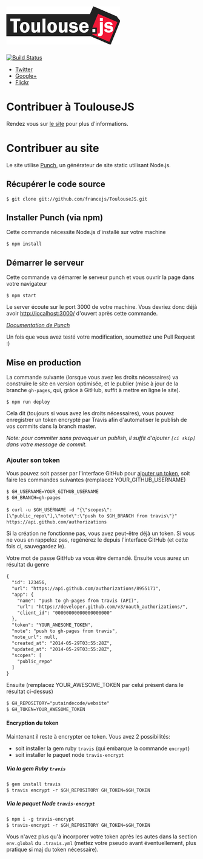 # [![ToulouseJS](templates/img/toulousejs.png)](http://toulousejs.francejs.org/)

[![Build Status](http://img.shields.io/travis/francejs/ToulouseJS.svg)](https://travis-ci.org/francejs/ToulouseJS)

* [Twitter](https://twitter.com/ToulouseJS)
* [Google+](https://plus.google.com/u/0/communities/114813405129984534292)
* [Flickr](http://www.flickr.com/photos/toulousejs/)

# Contribuer à ToulouseJS

Rendez vous sur [le site](http://toulousejs.francejs.org/) pour plus d'informations.

# Contribuer au site

Le site utilise [Punch](http://laktek.github.com/punch/), un générateur de site static utilisant Node.js.

## Récupérer le code source

    $ git clone git://github.com/francejs/ToulouseJS.git

## Installer Punch (via npm)

Cette commande nécessite Node.js d'installé sur votre machine

    $ npm install

## Démarrer le serveur

Cette commande va démarrer le serveur punch et vous ouvrir la page dans votre
navigateur

    $ npm start

Le server écoute sur le port 3000 de votre machine. Vous devriez donc déjà avoir
[http://localhost:3000/](http://localhost:3000/) d'ouvert après cette commande.

*[Documentation de Punch](https://github.com/laktek/punch/wiki)*

Un fois que vous avez testé votre modification, soumettez une Pull Request :)

## Mise en production

La commande suivante (lorsque vous avez les droits nécessaires) va construire le site
en version optimisée, et le publier (mise à jour de la branche  `gh-pages`, qui,
grâce à GitHub, suffit à mettre en ligne le site).

    $ npm run deploy

Cela dit (toujours si vous avez les droits nécessaires), vous pouvez enregistrer un token
encrypté par Travis afin d'automatiser le publish de vos commits dans la branch master.

_Note: pour commiter sans provoquer un publish, il suffit d'ajouter `[ci skip]` dans votre message de commit._

### Ajouter son token

Vous pouvez soit passer par l'interface GitHub pour [ajouter un token](https://github.com/settings/tokens/new),
soit faire les commandes suivantes (remplacez YOUR_GITHUB_USERNAME)

    $ GH_USERNAME=YOUR_GITHUB_USERNAME
    $ GH_BRANCH=gh-pages

    $ curl -u $GH_USERNAME -d "{\"scopes\":[\"public_repo\"],\"note\":\"push to $GH_BRANCH from travis\"}" https://api.github.com/authorizations

Si la création ne fonctionne pas, vous avez peut-être déjà un token. Si vous ne vous en rappelez pas, regénérez le depuis l'interface GitHub (et cette fois ci, sauvegardez le).

Votre mot de passe GitHub va vous être demandé.
Ensuite vous aurez un résultat du genre

    {
      "id": 123456,
      "url": "https://api.github.com/authorizations/8955171",
      "app": {
        "name": "push to gh-pages from travis (API)",
        "url": "https://developer.github.com/v3/oauth_authorizations/",
        "client_id": "00000000000000000000"
      },
      "token": "YOUR_AWESOME_TOKEN",
      "note": "push to gh-pages from travis",
      "note_url": null,
      "created_at": "2014-05-29T03:55:28Z",
      "updated_at": "2014-05-29T03:55:28Z",
      "scopes": [
        "public_repo"
      ]
    }

Ensuite (remplacez YOUR_AWESOME_TOKEN par celui présent dans le résultat ci-dessus)

    $ GH_REPOSITORY="putaindecode/website"
    $ GH_TOKEN=YOUR_AWESOME_TOKEN

#### Encryption du token

Maintenant il reste à encrypter ce token. Vous avez 2 possibilités:
- soit installer la gem ruby `travis` (qui embarque la commande `encrypt`)
- soit installer le paquet node `travis-encrypt`

##### Via la gem Ruby `travis`

    $ gem install travis
    $ travis encrypt -r $GH_REPOSITORY GH_TOKEN=$GH_TOKEN

##### Via le paquet Node `travis-encrypt`

    $ npm i -g travis-encrypt
    $ travis-encrypt -r $GH_REPOSITORY GH_TOKEN=$GH_TOKEN

Vous n'avez plus qu'à incorporer votre token après les autes dans la section
`env.global` du `.travis.yml` (mettez votre pseudo avant éventuellement,
  plus pratique si maj du token nécessaire).
